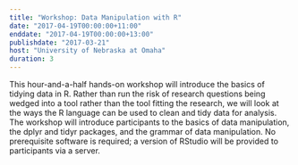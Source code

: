 ```yaml
---
title: "Workshop: Data Manipulation with R"
date: "2017-04-19T00:00:00+11:00"
enddate: "2017-04-19T00:00:00+13:00"
publishdate: "2017-03-21"
host: "University of Nebraska at Omaha"
duration: 3
---
```


This hour-and-a-half hands-on workshop will introduce the basics of tidying data in R. Rather than run the risk of research questions being wedged into a tool rather than the tool fitting the research, we will look at the ways the R language can be used to clean and tidy data for analysis. The workshop will introduce participants to the basics of data manipulation, the dplyr and tidyr packages, and the grammar of data manipulation. No prerequisite software is required; a version of RStudio will be provided to participants via a server.


